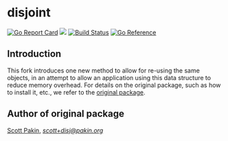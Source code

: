 disjoint
========

[![Go Report Card](https://goreportcard.com/badge/github.com/spakin/disjoint)](https://goreportcard.com/report/github.com/spakin/disjoint) 
[![](https://img.shields.io/github/v/tag/cem-okulmus/disjoint?sort=semver)](https://github.com/cem-okulmus/disjoint/releases/latest)
[![Build Status](https://travis-ci.com/spakin/disjoint.svg?branch=master)](https://travis-ci.com/spakin/disjoint) [![Go Reference](https://pkg.go.dev/badge/github.com/spakin/disjoint.svg)](https://pkg.go.dev/github.com/spakin/disjoint)

Introduction
------------

This fork introduces one new method to allow for re-using the same objects, in an attempt to allow an application using this data structure to reduce memory overhead. For details on the original package, such as how to install it, etc., we refer to the [original package](https://github.com/spakin/disjoint).

Author of original package
------

[Scott Pakin](http://www.pakin.org/~scott/), *scott+disj@pakin.org*
